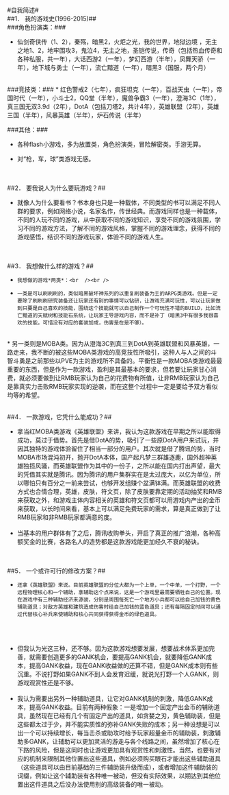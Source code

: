 #自我简述#
<br />
##1．    我的游戏史(1996-2015)##
<br />
###角色扮演类：###
* 仙剑奇侠传（1、2），秦殇，暗黑2，火炬之光，我的世界，地狱边境 ，无主之地1、2，地牢围攻3，鬼泣4，无主之地，圣铠传说，传奇（包括热血传奇和各种私服，共一年），大话西游2（一年），梦幻西游（半年），凤舞天骄（一年），地下城与勇士（一年），流亡黯道（一年），暗黑3（国服，两个月）

<br />
###竞技类：###
* 红色警戒2（七年），疯狂坦克（一年），百战天虫（一年），帝国时代（一年），小斗士2，QQ堂（半年），魔兽争霸3（一年），澄海3C（1年），真三国无双3.9d（2年），DotA（包括刀塔2，共计4年），英雄联盟（2年），英雄三国（半年），风暴英雄（半年），炉石传说（半年）

###其他：###
* 各种flash小游戏，多为放置类，角色扮演类，冒险解密类。手游无算。

* 对“枪，车，球”类游戏无感。

<br /><br />
##2．    要我说人为什么要玩游戏？##
* 就像人为什么要看书？书本身也只是一种载体，不同类型的书可以满足不同人群的要求，例如网络小说，名家名作，传世经典。而游戏同样也是一种载体，不同的人玩不同的游戏，从中获取不同的游戏知识，享受不同的游戏氛围，学习不同的游戏方法，了解不同的游戏风格，掌握不同的游戏理念，获得不同的游戏感悟，结识不同的游戏玩家，体验不同的游戏人生。

<br /><br />
##3．    我想做什么样的游戏？##
*     我想做的游戏*两类*：<br  /><br />
*     一类是可以刷刷刷的，类似暗黑破坏神系列的以重复刷装备为主的ARPG类游戏。但是一定要除了刷刷刷研究装备还让玩家还有别的事情可以钻研，让游戏充满可玩性，可以让玩家做到只要是自己喜欢的技能，围绕这个技能就可以自己制作一个可玩性不错的BUILD，比如流亡黯道的天赋树和技能石系统，让玩家主导游戏内容，而不是补丁（暗黑3中有很多我很喜欢的技能，可惜没有对应的套装加成，伤害是在是不够）。	
<br />
* 另一类则是MOBA类。因为从澄海3C到真三到DotA到英雄联盟和风暴英雄，一路走来，我不断的被这些MOBA类游戏的高竞技性所吸引，这种人与人之间的斗智斗勇是之前那些以PVE为主的游戏所不具备的。平衡性是一款MOBA类游戏最最重要的东西，但是作为一款游戏，盈利是其最基本的要求，但若要让玩家甘心消费，就必须要做到让RMB玩家认为自己的花费物有所值，让非RMB玩家认为自己是靠真实力击败RMB玩家实现的逆袭，而在这整个过程中一定是要给予双方看似均等的希望。 
<br /><br />

##4．    一款游戏，它凭什么能成功？##
* 拿当红MOBA类游戏《英雄联盟》来讲，我认为这款游戏在早期之所以能取得成功，莫过于借势。首先是借DotA的势，吸引了一些原DotA用户来试玩，并因其独特的游戏体验留住了相当一部分的用户。其次就是借了腾讯的势，当时MOBA市场混沌初开，抛开DotA本体，国产起凡梦三群雄逐鹿，国外超神英雄独揽风骚，而英雄联盟作为其中的一份子，之所以能在国内打出声望，最大的凭借其实就是腾讯。因为腾讯的用户集群实在是太过庞大，以亿为单位，所以哪怕只有百分之一前来尝试，也够开发组赚个盆满钵满。而英雄联盟的收费方式也合情合理，英雄，皮肤，符文页，除了皮肤要靠定期的活动抽奖和RMB来获取之外，和游戏主体内容相关的英雄和符文页都可以用游戏内产出的金币来获取，以长时间来看，基本上可以满足免费玩家的需求，算是真正做到了让RMB玩家和非RMB玩家都满意的度。
<br /><br />
*   当基本的用户群体有了之后，腾讯收购拳头，开启了真正的推广浪潮，各种高额奖金的比赛，各路名人的造势都是这款游戏能更加经久不衰的秘诀。

<br /> <br />
##5．    一个或许可行的修改方案？##
*     还拿《英雄联盟》来说。目前英雄联盟的分位大都为一个上单，一个中单，一个打野，一个远程物理核心和一个辅助，拿辅助这个点来说，这是一个游戏里最需要牺牲自己的位置。现在游戏中有三种辅助经济来源装，分别是周围每死亡一个地方小兵都可以给自己加钱的黄色辅助道具；对敌方英雄和建筑造成伤害时给自己加钱的蓝色道具；还有每隔固定时间可以通过代替核心补兵来使辅助和核心共同获得获得金币的绿色道具。
<br /><br />
*	但我认为光这三种，还不够。因为这款游戏想要发展，想要战术体系更加完善，就需要创造更多的GANK机会，要提高GANK机会，就要降低GANK成本，提高GANK收益，现在GANK收益做的还算不错，但是GANK成本则有些沉重。不说打野如果GANK不到人会发育迟缓，就说光打野一个人GANK，则游戏观赏性还是不够。
<br /><br />
* 我认为需要出另外一种辅助道具，让它对GANK机制的刺激，降低GANK成本，提高GANK收益。目前有两种假象：一是增加一个固定产出金币的辅助道具，虽然现在已经有几个有固定产出的道具，如贪婪之刃，黄色辅助装，但是这些都太过于少，并不能实质性的弥补GANK失败的成本；另一种设想是可以出一个可以持续增长，每当击杀或助攻时给予玩家超量金币的辅助装，刺激辅助多GANK，让辅助可以更加灵活的游走与各个线路之间，虽然增加了核心在下路的风险，但是这同时也让游戏更加具有观赏性和刺激性。当然，也要有对应的机制来限制其他位置出这些道具，例如必须购买眼石才能出这些辅助道具（这些道具可以由目前基础的三件辅助装升级而成），或者增加这件辅助装的词缀，例如让这个辅助装有各种唯一被动，但没有实际效果，以期达到其他位置出这件道具之后没办法使用别的高级装备的唯一被动。
<br /> <br />
